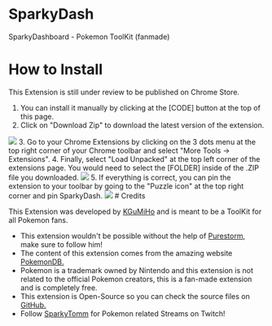 # SparkyDash
 SparkyDashboard - Pokemon ToolKit (fanmade)
# How to Install
This Extension is still under review to be published on Chrome Store.
1. You can install it manually by clicking at the [CODE] button at the top of this page.
2. Click on "Download Zip" to download the latest version of the extension.
<img src="https://cdn-std.droplr.net/files/acc_1036796/CsY4IO">
3. Go to your Chrome Extensions by clicking on the 3 dots menu at the top right corner of your Chrome toolbar and select "More Tools → Extensions".
4. Finally, select "Load Unpacked" at the top left corner of the extensions page. You would need to select the [FOLDER] inside of the .ZIP file you downloaded.
<img src="https://cdn-std.droplr.net/files/acc_1036796/oKPR49">
5. If everything is correct, you can pin the extension to your toolbar by going to the "Puzzle icon" at the top right corner and pin SparkyDash.
<img src="https://cdn-std.droplr.net/files/acc_1036796/ecHPtW">
# Credits
<p>This Extension was developed by <a href="https://www.twitch.tv/kgumiho">KGuMiHo</a> and is meant to be a ToolKit for all Pokemon fans.
<ul>
  <li>This extension wouldn't be possible without the help of <a title="Thanks for all your suggestions!" href="https://linktr.ee/PurestormTV">Purestorm</a>, make sure to follow him!</li>
  <li>The content of this extension comes from the amazing website <a title="Amazing website with lots of content!" href="https://pokemondb.net/">PokemonDB.</a></li>
  <li>Pokemon is a trademark owned by Nintendo and this extension is not related to the official Pokemon creators, this is a fan-made extension and is completely free.</li>
  <li>This extension is Open-Source so you can check the source files on <a href="https://github.com/LauraSWP/SparkyDash">GitHub.</a></li>
  <li>Follow <a href="https://www.twitch.tv/sparkytomm">SparkyTomm</a> for Pokemon related Streams on Twitch!</li>
</ul>
</p>
